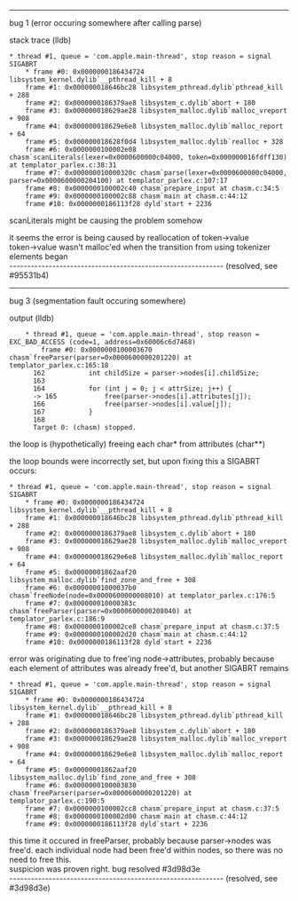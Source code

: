 ------------------------------------------------------------  
bug 1 (error occuring somewhere after calling parse)

stack trace (lldb)
```
* thread #1, queue = 'com.apple.main-thread', stop reason = signal SIGABRT  
    * frame #0: 0x0000000186434724 libsystem_kernel.dylib`__pthread_kill + 8  
    frame #1: 0x000000018646bc28 libsystem_pthread.dylib`pthread_kill + 288  
    frame #2: 0x0000000186379ae8 libsystem_c.dylib`abort + 180  
    frame #3: 0x000000018629ae28 libsystem_malloc.dylib`malloc_vreport + 908  
    frame #4: 0x000000018629e6e8 libsystem_malloc.dylib`malloc_report + 64  
    frame #5: 0x000000018628f0d4 libsystem_malloc.dylib`realloc + 328  
    frame #6: 0x0000000100002e08 chasm`scanLiterals(lexer=0x0000600000c04000, token=0x000000016fdff130) at templator_parlex.c:38:31  
    frame #7: 0x000000010000320c chasm`parse(lexer=0x0000600000c04000, parser=0x0000600000204100) at templator_parlex.c:107:17  
    frame #8: 0x0000000100002c40 chasm`prepare_input at chasm.c:34:5  
    frame #9: 0x0000000100002c88 chasm`main at chasm.c:44:12  
    frame #10: 0x0000000186113f28 dyld`start + 2236
```

scanLiterals might be causing the problem somehow

it seems the error is being caused by reallocation of token->value  
token->value wasn't malloc'ed when the transition from using tokenizer elements began  
------------------------------------------------------------ (resolved, see #95531b4)  

------------------------------------------------------------  
bug 3 (segmentation fault occuring somewhere)

output (lldb)
```
    * thread #1, queue = 'com.apple.main-thread', stop reason = EXC_BAD_ACCESS (code=1, address=0x60006c6d7468)  
        frame #0: 0x0000000100003670 chasm`freeParser(parser=0x0000600000201220) at templator_parlex.c:165:18  
      162 	        int childSize = parser->nodes[i].childSize;  
      163
      164 	        for (int j = 0; j < attrSize; j++) {
      -> 165 	        free(parser->nodes[i].attributes[j]);  
      166 	            free(parser->nodes[i].value[j]);
      167 	        }
      168
      Target 0: (chasm) stopped.
````
the loop is (hypothetically) freeing each char* from attributes (char**)  

the loop bounds were incorrectly set, but upon fixing this a SIGABRT occurs:  
```
* thread #1, queue = 'com.apple.main-thread', stop reason = signal SIGABRT  
    * frame #0: 0x0000000186434724 libsystem_kernel.dylib`__pthread_kill + 8  
    frame #1: 0x000000018646bc28 libsystem_pthread.dylib`pthread_kill + 288  
    frame #2: 0x0000000186379ae8 libsystem_c.dylib`abort + 180  
    frame #3: 0x000000018629ae28 libsystem_malloc.dylib`malloc_vreport + 908  
    frame #4: 0x000000018629e6e8 libsystem_malloc.dylib`malloc_report + 64  
    frame #5: 0x00000001862aaf20 libsystem_malloc.dylib`find_zone_and_free + 308  
    frame #6: 0x00000001000037b0 chasm`freeNode(node=0x0000600000008010) at templator_parlex.c:176:5  
    frame #7: 0x000000010000383c chasm`freeParser(parser=0x0000600000208040) at templator_parlex.c:186:9  
    frame #8: 0x0000000100002ce8 chasm`prepare_input at chasm.c:37:5  
    frame #9: 0x0000000100002d20 chasm`main at chasm.c:44:12  
    frame #10: 0x0000000186113f28 dyld`start + 2236
```
error was originating due to free'ing node->attributes, probably because each element of attributes was already free'd, but another SIGABRT remains  
```
* thread #1, queue = 'com.apple.main-thread', stop reason = signal SIGABRT  
    * frame #0: 0x0000000186434724 libsystem_kernel.dylib`__pthread_kill + 8  
    frame #1: 0x000000018646bc28 libsystem_pthread.dylib`pthread_kill + 288  
    frame #2: 0x0000000186379ae8 libsystem_c.dylib`abort + 180  
    frame #3: 0x000000018629ae28 libsystem_malloc.dylib`malloc_vreport + 908  
    frame #4: 0x000000018629e6e8 libsystem_malloc.dylib`malloc_report + 64  
    frame #5: 0x00000001862aaf20 libsystem_malloc.dylib`find_zone_and_free + 308  
    frame #6: 0x0000000100003830 chasm`freeParser(parser=0x0000600000201220) at templator_parlex.c:190:5  
    frame #7: 0x0000000100002cc8 chasm`prepare_input at chasm.c:37:5  
    frame #8: 0x0000000100002d00 chasm`main at chasm.c:44:12  
    frame #9: 0x0000000186113f28 dyld`start + 2236
```
this time it occured in freeParser, probably because parser->nodes was free'd. each individual node had been free'd within nodes, so there was no need to free this.  
suspicion was proven right. bug resolved #3d98d3e  
------------------------------------------------------------ (resolved, see #3d98d3e)  

